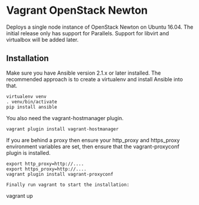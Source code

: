 # Vagrant OpenStack Newton

Deploys a single node instance of OpenStack Newton on Ubuntu 16.04.
The initial release only has support for Parallels.  Support for libvirt and
virtualbox will be added later.

## Installation

Make sure you have Ansible version 2.1.x or later installed.  The recommended approach
is to create a virtualenv and install Ansible into that.

```
virtualenv venv
. venv/bin/activate
pip install ansible
```

You also need the vagrant-hostmanager plugin.

```
vagrant plugin install vagrant-hostmanager
```

If you are behind a proxy then ensure your http_proxy and https_proxy
environment variables are set, then ensure that the vagrant-proxyconf plugin
is installed.

```
export http_proxy=http://....
export https_proxy=http://....
vagrant plugin install vagrant-proxyconf

Finally run vagrant to start the installation:

```
vagrant up
```
